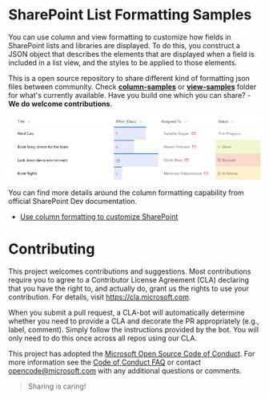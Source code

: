 # SharePoint List Formatting Samples

You can use column and view formatting to customize how fields in SharePoint lists and libraries are displayed. To do this, you construct a JSON object that describes the elements that are displayed when a field is included in a list view, and the styles to be applied to those elements.

This is a open source repository to share different kind of formatting json files between community. Check [**column-samples**](./column-samples) or [**view-samples**](./view-samples) folder for what's currently available. Have you build one which you can share? - **We do welcome contributions**.

![](https://github.com/SharePoint/sp-dev-docs/raw/master/docs/images/sp-columnformatting-all.png)

You can find more details around the column formatting capability from official SharePoint Dev documentation. 

- [Use column formatting to customize SharePoint](https://docs.microsoft.com/en-us/sharepoint/dev/declarative-customization/column-formatting)


# Contributing

This project welcomes contributions and suggestions.  Most contributions require you to agree to a
Contributor License Agreement (CLA) declaring that you have the right to, and actually do, grant us
the rights to use your contribution. For details, visit https://cla.microsoft.com.

When you submit a pull request, a CLA-bot will automatically determine whether you need to provide
a CLA and decorate the PR appropriately (e.g., label, comment). Simply follow the instructions
provided by the bot. You will only need to do this once across all repos using our CLA.

This project has adopted the [Microsoft Open Source Code of Conduct](https://opensource.microsoft.com/codeofconduct/).
For more information see the [Code of Conduct FAQ](https://opensource.microsoft.com/codeofconduct/faq/) or
contact [opencode@microsoft.com](mailto:opencode@microsoft.com) with any additional questions or comments.

> Sharing is caring!
